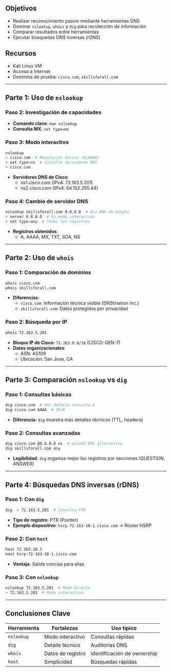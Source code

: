 ## Objetivos
- Realizar reconocimiento pasivo mediante herramientas DNS
- Dominar `nslookup`, `whois` y `dig` para recolección de información
- Comparar resultados entre herramientas
- Ejecutar búsquedas DNS inversas (rDNS)
## Recursos
- Kali Linux VM
- Acceso a Internet
- Dominios de prueba: `cisco.com`, `skillsforall.com`

---
## Parte 1: Uso de `nslookup`

### Paso 2: Investigación de capacidades
- **Comando clave**: `man nslookup`
- **Consulta MX**: `set type=mx`

### Paso 3: Modo interactivo
```bash
nslookup
> cisco.com  # Resolución básica (A/AAAA)
> set type=ns  # Consulta servidores DNS
> cisco.com
```
- **Servidores DNS de Cisco**:
  - ns1.cisco.com (IPv4: 72.163.5.201)
  - ns2.cisco.com (IPv4: 64.102.255.44)

### Paso 4: Cambio de servidor DNS
```bash
nslookup skillsforall.com 8.8.8.8  # Usa DNS de Google
> server 8.8.8.8  # En modo interactivo
> set type=any  # Todos los registros
```
- **Registros obtenidos**:
  - A, AAAA, MX, TXT, SOA, NS

---

## Parte 2: Uso de `whois`

### Paso 1: Comparación de dominios
```bash
whois cisco.com
whois skillsforall.com
```
- **Diferencias**:
  - `cisco.com`: Información técnica visible (DNStination Inc.)
  - `skillsforall.com`: Datos protegidos por privacidad

### Paso 2: Búsqueda por IP
```bash
whois 72.163.5.201
```
- **Bloque IP de Cisco**: `72.163.0.0/16` (CISCO-GEN-7)
- **Datos organizacionales**:
  - ASN: AS109
  - Ubicación: San Jose, CA

---

## Parte 3: Comparación `nslookup` vs `dig`

### Paso 1: Consultas básicas
```bash
dig cisco.com  # Por defecto consulta A
dig cisco.com AAAA  # IPv6
```
- **Diferencia**: `dig` muestra más detalles técnicos (TTL, headers)

### Paso 2: Consultas avanzadas
```bash
dig cisco.com @8.8.8.8 ns  # Usando DNS alternativo
dig skillsforall.com any
```
- **Legibilidad**: `dig` organiza mejor los registros por secciones (QUESTION, ANSWER)

---

## Parte 4: Búsquedas DNS inversas (rDNS)

### Paso 1: Con `dig`
```bash
dig -x 72.163.5.201  # Consulta PTR
```
- **Tipo de registro**: PTR (Pointer)
- **Ejemplo dispositivo**: `hsrp-72-163-10-1.cisco.com` → Router HSRP

### Paso 2: Con `host`
```bash
host 72.163.10.1
host hsrp-72-163-10-1.cisco.com
```
- **Ventaja**: Salida concisa para alias

### Paso 3: Con `nslookup`
```bash
nslookup 72.163.5.201  # Modo directo
> 72.163.5.201  # Modo interactivo
```

---

## Conclusiones Clave
| Herramienta | Fortalezas        | Uso típico                  |
| ----------- | ----------------- | --------------------------- |
| `nslookup`  | Modo interactivo  | Consultas rápidas           |
| `dig`       | Detalle técnico   | Auditorías DNS              |
| `whois`     | Datos de registro | Identificación de ownership |
| `host`      | Simplicidad       | Búsquedas rápidas           |
